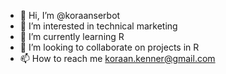 - 👋 Hi, I’m @koraanserbot
- 👀 I’m interested in technical marketing
- 🌱 I’m currently learning R
- 💞️ I’m looking to collaborate on projects in R
- 📫 How to reach me koraan.kenner@gmail.com

<!---
koraanserbot/koraanserbot is a ✨ special ✨ repository because its `README.md` (this file) appears on your GitHub profile.
You can click the Preview link to take a look at your changes.
--->

